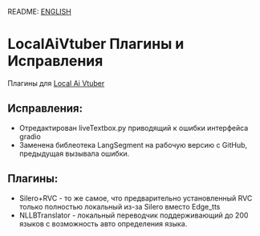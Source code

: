 README: [ENGLISH](README_EN.md)
# LocalAiVtuber Плагины и Исправления
Плагины для [Local Ai Vtuber](https://github.com/0Xiaohei0/LocalAIVtuber)


## Исправления:
- Отредактирован liveTextbox.py приводящий к ошибки интерфейса gradio
- Заменена библеотека LangSegment на рабочую версию с GitHub, предыдущая вызывала ошибки.

## Плагины:
- Silero+RVC - то же самое, что предварительно установленный RVC только полностью локальный из-за Silero вместо Edge_tts
- NLLBTranslator - локальный переводчик поддерживающий до 200 языков с возможность авто определения языка.
